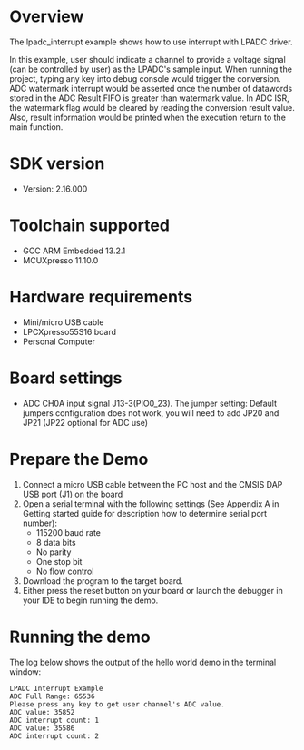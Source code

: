 Overview
========

The lpadc_interrupt example shows how to use interrupt with LPADC driver.

In this example, user should indicate a channel to provide a voltage signal (can be controlled by user) as the LPADC's
sample input. When running the project, typing any key into debug console would trigger the conversion. ADC watermark 
interrupt would be asserted once the number of datawords stored in the ADC Result FIFO is greater than watermark value.
In ADC ISR, the watermark flag would be cleared by reading the conversion result value. Also, result information would
be printed when the execution return to the main function.


SDK version
===========
- Version: 2.16.000

Toolchain supported
===================
- GCC ARM Embedded  13.2.1
- MCUXpresso  11.10.0

Hardware requirements
=====================
- Mini/micro USB cable
- LPCXpresso55S16 board
- Personal Computer

Board settings
==============
- ADC CH0A input signal J13-3(PIO0_23).
The jumper setting:
    Default jumpers configuration does not work,  you will need to add JP20 and JP21 (JP22 optional for ADC use)

Prepare the Demo
================
1.  Connect a micro USB cable between the PC host and the CMSIS DAP USB port (J1) on the board
2.  Open a serial terminal with the following settings (See Appendix A in Getting started guide for description how to determine serial port number):
    - 115200 baud rate
    - 8 data bits
    - No parity
    - One stop bit
    - No flow control
3.  Download the program to the target board.
4.  Either press the reset button on your board or launch the debugger in your IDE to begin running the demo.

Running the demo
================
The log below shows the output of the hello world demo in the terminal window:
~~~~~~~~~~~~~~~~~~~~~~~~~~~~~~~~~~~
LPADC Interrupt Example
ADC Full Range: 65536
Please press any key to get user channel's ADC value.
ADC value: 35852
ADC interrupt count: 1
ADC value: 35586
ADC interrupt count: 2
~~~~~~~~~~~~~~~~~~~~~~~~~~~~~~~~~~~
